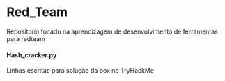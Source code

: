 # Red_Team
Repositorio focado na aprendizagem de desenvolvimento de ferramentas para redteam

#### Hash_cracker.py
Linhas escritas para solução da box no TryHackMe
